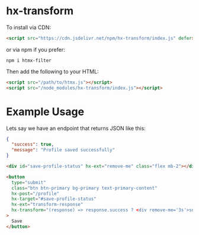 # hx-transform

To install via CDN:

```html
<script src="https://cdn.jsdelivr.net/npm/hx-transform/index.js" defer></script>
```

or via npm if you prefer:

```
npm i htmx-filter
```

Then add the following to your HTML:

```html
<script src="/path/to/htmx.js"></script>
<script src="/node_modules/hx-transform/index.js"></script>
```

# Example Usage

Lets say we have an endpoint that returns JSON like this:

```json
{
  "success": true,
  "message": "Profile saved successfully"
}
```

```html
<div id="save-profile-status" hx-ext="remove-me" class="flex mb-2"></div>

<button
  type="submit"
  class="btn btn-primary bg-primary text-primary-content"
  hx-post="/profile"
  hx-target="#save-profile-status"
  hx-ext="transform-response"
  hx-transform="(response) => response.success ? <div remove-me='3s'>success</div> : error"
>
  Save
</button>
```

